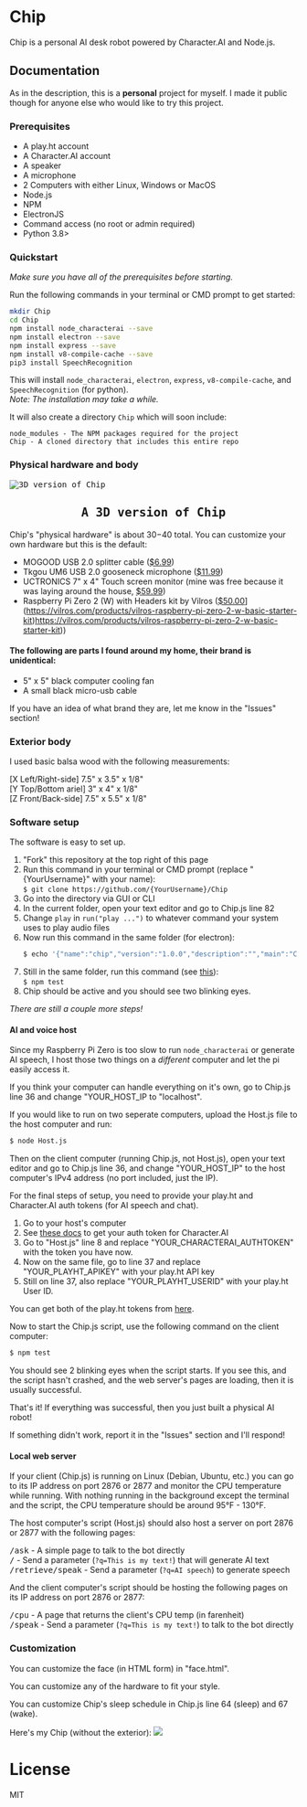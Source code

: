 # Chip
Chip is a personal AI desk robot powered by Character.AI and Node.js.

## Documentation
As in the description, this is a __personal__ project for myself. I made it public though for anyone else who would like to try this project.

### Prerequisites
- A play.ht account
- A Character.AI account
- A speaker
- A microphone
- 2 Computers with either Linux, Windows or MacOS
- Node.js
- NPM
- ElectronJS
- Command access (no root or admin required)
- Python 3.8>

### Quickstart
_Make sure you have all of the prerequisites before starting._

Run the following commands in your terminal or CMD prompt to get started:
```bash
mkdir Chip
cd Chip
npm install node_characterai --save
npm install electron --save
npm install express --save
npm install v8-compile-cache --save
pip3 install SpeechRecognition
```

This will install `node_characterai`, `electron`, `express`, `v8-compile-cache`, and `SpeechRecognition` (for python).<br>
_Note: The installation may take a while._

It will also create a directory `Chip` which will soon include:
```
node_modules - The NPM packages required for the project
Chip - A cloned directory that includes this entire repo
```

### Physical hardware and body
<kbd>
  <img src="https://github.com/Parking-Master/Chip/assets/88283567/34a6f3b9-7f76-487c-a3a9-cdc7996bd386" alt="3D version of Chip">
  <h2 align="center">A 3D version of Chip</h2>
</kbd>

Chip's "physical hardware" is about $30-$40 total. You can customize your own hardware but this is the default:
- MOGOOD USB 2.0 splitter cable ([$6.99](https://www.amazon.com/Splitter-MOGOOD-Extension-Charging-Multiport/dp/B098L7WJ4C))
- Tkgou UM6 USB 2.0 gooseneck microphone ([$11.99](https://www.amazon.com/TKGOU-USB-PC-Microphone-Microphones/dp/B07D561S67/ref=sr_1_1?crid=1C0UFS5H6SZ7K&keywords=tkgou+um6&qid=1689864257&s=electronics&sprefix=tkgou+%2Celectronics%2C123&sr=1-1))
- UCTRONICS 7" x 4" Touch screen monitor (mine was free because it was laying around the house, [$59.99](https://www.amazon.com/UCTRONICS-Raspberry-1024%C3%97600-Capacitive-Touchscreen/dp/B07VWDDWQ9/ref=sr_1_4?crid=TVLT65V3K4JQ&keywords=uctronics+touch+screen&qid=1689865374&s=electronics&sprefix=uctronics+touch+screen%2Celectronics%2C130&sr=1-4))
- Raspberry Pi Zero 2 (W) with Headers kit by Vilros ([$50.00]([https://vilros.com/products/raspberry-pi-zero-2-w)](https://vilros.com/products/vilros-raspberry-pi-zero-2-w-basic-starter-kit)https://vilros.com/products/vilros-raspberry-pi-zero-2-w-basic-starter-kit))

#### The following are parts I found around my home, their brand is unidentical:
- 5" x 5" black computer cooling fan
- A small black micro-usb cable

If you have an idea of what brand they are, let me know in the "Issues" section!

### Exterior body
I used basic balsa wood with the following measurements:

[X Left/Right-side] 7.5" x 3.5" x 1/8"<br>
[Y Top/Bottom ariel] 3" x 4" x 1/8"<br>
[Z Front/Back-side] 7.5" x 5.5" x 1/8"

### Software setup
The software is easy to set up.

1. "Fork" this repository at the top right of this page
2. Run this command in your terminal or CMD prompt (replace "{YourUsername}" with your name):<br>
   `$ git clone https://github.com/{YourUsername}/Chip`
3. Go into the directory via GUI or CLI
4. In the current folder, open your text editor and go to Chip.js line 82
5. Change `play` in `run("play ...")` to whatever command your system uses to play audio files
6. Now run this command in the same folder (for electron):
   ```bash
   $ echo '{"name":"chip","version":"1.0.0","description":"","main":"Chip.js","scripts":{"test":"electron ."},"repository":{"type":"git","url":""},"keywords":[],"author":"","license":"ISC","bugs":{"url":""},"homepage":""' > package.json && npm init -y
   ```
8. Still in the same folder, run this command (see [this](#prerequisites)):<br>
   `$ npm test`
9. Chip should be active and you should see two blinking eyes.

_There are still a couple more steps!_

#### AI and voice host
Since my Raspberry Pi Zero is too slow to run `node_characterai` or generate AI speech, I host those two things on a _different_ computer and let the pi easily access it.

If you think your computer can handle everything on it's own, go to Chip.js line 36 and change "YOUR_HOST_IP to "localhost".

If you would like to run on two seperate computers, upload the Host.js file to the host computer and run:
```bash
$ node Host.js
```

Then on the client computer (running Chip.js, not Host.js), open your text editor and go to Chip.js line 36, and change "YOUR_HOST_IP" to the host computer's IPv4 address (no port included, just the IP).

For the final steps of setup, you need to provide your play.ht and Character.AI auth tokens (for AI speech and chat).
1. Go to your host's computer
2. See [these docs](https://github.com/realcoloride/node_characterai#using-an-access-token) to get your auth token for Character.AI
3. Go to "Host.js" line 8 and replace "YOUR_CHARACTERAI_AUTHTOKEN" with the token you have now.
4. Now on the same file, go to line 37 and replace "YOUR_PLAYHT_APIKEY" with your play.ht API key
5. Still on line 37, also replace "YOUR_PLAYHT_USERID" with your play.ht User ID.

You can get both of the play.ht tokens from [here](https://play.ht/app/api-access).

Now to start the Chip.js script, use the following command on the client computer:
```bash
$ npm test
```

You should see 2 blinking eyes when the script starts. If you see this, and the script hasn't crashed, and the web server's pages are loading, then it is usually successful.

That's it! If everything was successful, then you just built a physical AI robot!

If something didn't work, report it in the "Issues" section and I'll respond!

#### Local web server
If your client (Chip.js) is running on Linux (Debian, Ubuntu, etc.) you can go to its IP address on port 2876 or 2877 and monitor the CPU temperature while running. With nothing running in the background except the terminal and the script, the CPU temperature should be around 95&#176;F - 130&#176;F.

The host computer's script (Host.js) should also host a server on port 2876 or 2877 with the following pages:

<kbd>/ask</kbd> - A simple page to talk to the bot directly<br>
<kbd>/</kbd> - Send a parameter (`?q=This is my text!`) that will generate AI text<br>
<kbd>/retrieve/speak</kbd> - Send a parameter (`?q=AI speech`) to generate speech

And the client computer's script should be hosting the following pages on its IP address on port 2876 or 2877:

<kbd>/cpu</kbd> - A page that returns the client's CPU temp (in farenheit)<br>
<kbd>/speak</kbd> - Send a parameter (`?q=This is my text!`) to talk to the bot directly

### Customization
You can customize the face (in HTML form) in "face.html".

You can customize any of the hardware to fit your style.

You can customize Chip's sleep schedule in Chip.js line 64 (sleep) and 67 (wake).

Here's my Chip (without the exterior):
<kbd><img src="https://github.com/Parking-Master/Chip/assets/88283567/7ec24ff8-bd33-472d-97bd-036ba98f238c"></kbd>

# License
MIT
